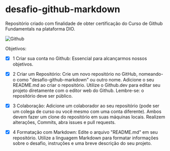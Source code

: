 # desafio-github-markdown
Repositório criado com finalidade de obter certificação do Curso de Github Fundamentals na plataforma DIO.

![Github](https://assets.dio.me/N3ET28fsUKPyJZb6mh6vdqhVziWjbk3xPNlE_velBWs/f:webp/h:120/q:80/L3RyYWNrcy85NzIyOTdkYy00MzU3LTRhZjQtYWJlYS04OWEzODg1M2E5NDkucG5n)

Objetivos:

- [x] 1 Criar sua conta no Github:
    Essencial para alcançarmos nossos objetivos.

- [x] 2 Criar um Repositório:
    Crie um novo repositório no GitHub, nomeando-o como "desafio-github-markdown" ou outro nome.
    Adicione o seu README.md ao criar o repositório.
    Utilize o Github.dev para editar seu projeto diretamente com o editor web do Github.
    Lembre-se: o repositório deve ser público.

- [x] 3 Colaboração:
    Adicione um colaborador ao seu repositório (pode ser um colega de curso ou você mesmo com uma conta diferente).
    Ambos devem fazer um clone do repositório em suas máquinas locais.
    Realizem alterações, Commits, abra issues e pull requests.

- [x] 4 Formatação com Markdown:
    Edite o arquivo "README.md" em seu repositório.
    Utilize a linguagem Markdown para formatar informações sobre o desafio, instruções e uma breve descrição do seu projeto.

